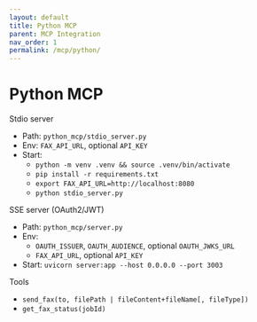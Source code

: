 ```yaml
---
layout: default
title: Python MCP
parent: MCP Integration
nav_order: 1
permalink: /mcp/python/
---
```


# Python MCP

Stdio server
- Path: `python_mcp/stdio_server.py`
- Env: `FAX_API_URL`, optional `API_KEY`
- Start:
  - `python -m venv .venv && source .venv/bin/activate`
  - `pip install -r requirements.txt`
  - `export FAX_API_URL=http://localhost:8080`
  - `python stdio_server.py`

SSE server (OAuth2/JWT)
- Path: `python_mcp/server.py`
- Env:
  - `OAUTH_ISSUER`, `OAUTH_AUDIENCE`, optional `OAUTH_JWKS_URL`
  - `FAX_API_URL`, optional `API_KEY`
- Start: `uvicorn server:app --host 0.0.0.0 --port 3003`

Tools
- `send_fax(to, filePath | fileContent+fileName[, fileType])`
- `get_fax_status(jobId)`

